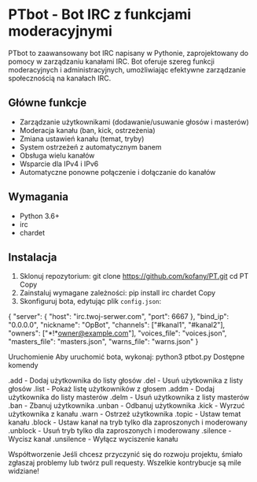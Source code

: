 # PTbot - Bot IRC z funkcjami moderacyjnymi

PTbot to zaawansowany bot IRC napisany w Pythonie, zaprojektowany do pomocy w zarządzaniu kanałami IRC. Bot oferuje szereg funkcji moderacyjnych i administracyjnych, umożliwiając efektywne zarządzanie społecznością na kanałach IRC.

## Główne funkcje

- Zarządzanie użytkownikami (dodawanie/usuwanie głosów i masterów)
- Moderacja kanału (ban, kick, ostrzeżenia)
- Zmiana ustawień kanału (temat, tryby)
- System ostrzeżeń z automatycznym banem
- Obsługa wielu kanałów
- Wsparcie dla IPv4 i IPv6
- Automatyczne ponowne połączenie i dołączanie do kanałów

## Wymagania

- Python 3.6+
- irc
- chardet

## Instalacja

1. Sklonuj repozytorium:
git clone https://github.com/kofany/PT.git
cd PT
Copy
2. Zainstaluj wymagane zależności:
pip install irc chardet
Copy
3. Skonfiguruj bota, edytując plik `config.json`:

{
    "server": {
        "host": "irc.twoj-serwer.com",
        "port": 6667
    },
    "bind_ip": "0.0.0.0",
    "nickname": "OpBot",
    "channels": ["#kanal1", "#kanal2"],
    "owners": ["*!*owner@example.com"],
    "voices_file": "voices.json",
    "masters_file": "masters.json",
    "warns_file": "warns.json"
}


Uruchomienie
Aby uruchomić bota, wykonaj:
python3 ptbot.py
Dostępne komendy

.add <nick> - Dodaj użytkownika do listy głosów
.del <nick> - Usuń użytkownika z listy głosów
.list - Pokaż listę użytkowników z głosem
.addm <nick> - Dodaj użytkownika do listy masterów
.delm <nick> - Usuń użytkownika z listy masterów
.ban <nick> - Zbanuj użytkownika
.unban <maska> - Odbanuj użytkownika
.kick <nick> - Wyrzuć użytkownika z kanału
.warn <nick> - Ostrzeż użytkownika
.topic <tekst> - Ustaw temat kanału
.block - Ustaw kanał na tryb tylko dla zaproszonych i moderowany
.unblock - Usuń tryb tylko dla zaproszonych i moderowany
.silence - Wycisz kanał
.unsilence - Wyłącz wyciszenie kanału

Współtworzenie
Jeśli chcesz przyczynić się do rozwoju projektu, śmiało zgłaszaj problemy lub twórz pull requesty. Wszelkie kontrybucje są mile widziane!
